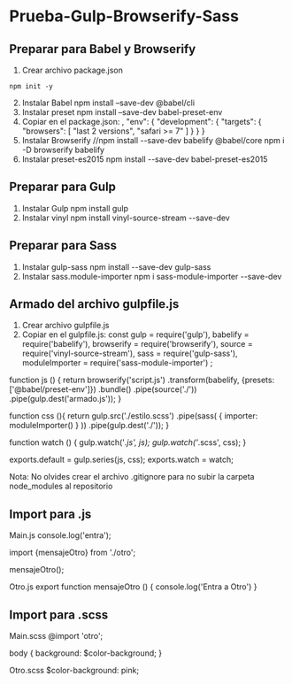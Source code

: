 # Prueba-Gulp-Browserify-Sass

## Preparar para Babel y Browserify 
1. Crear archivo package.json
```scriptshell
npm init -y
```
2. Instalar Babel
	npm install –save-dev @babel/cli
3. Instalar preset
	npm install –save-dev babel-preset-env
4. Copiar en el package.json:
,
  "env": {
    "development": {
      "targets": {
        "browsers": [
          "last 2 versions",
          "safari >= 7"
        ]
      }
    }
  }
5. Instalar Browserify
//npm install --save-dev babelify @babel/core
  npm i -D browserify babelify
6. Instalar preset-es2015
  npm install --save-dev babel-preset-es2015 

## Preparar para Gulp 
1. Instalar Gulp
  npm install gulp
2. Instalar vinyl
	npm install vinyl-source-stream --save-dev

## Preparar para Sass 
1. Instalar gulp-sass
  npm install --save-dev gulp-sass 
2. Instalar sass.module-importer
  npm i sass-module-importer --save-dev

## Armado del archivo gulpfile.js 
1. Crear archivo gulpfile.js
2. Copiar en el gulpfile.js:
const  gulp  = require('gulp'),
    babelify = require('babelify'),
    browserify = require('browserify'),
    source = require('vinyl-source-stream'),
    sass = require('gulp-sass'),
    moduleImporter = require('sass-module-importer')
; 

function js () {
    return browserify('script.js')
    .transform(babelify, {presets: ['@babel/preset-env']})
    .bundle()
    .pipe(source('./'))
    .pipe(gulp.dest('armado.js'));
}

function css (){
    return gulp.src('./estilo.scss')
    .pipe(sass( { importer: moduleImporter() } ))
    .pipe(gulp.dest('./'));
}

function watch () {
    gulp.watch('*.js', js); 
    gulp.watch('*.scss', css);
}

exports.default = gulp.series(js, css);
exports.watch = watch;									

Nota: No olvides crear el archivo .gitignore para no subir la carpeta node_modules al repositorio 

## Import para .js
Main.js
console.log('entra');

import {mensajeOtro} from './otro';

mensajeOtro();

Otro.js
export function mensajeOtro () {
    console.log('Entra a Otro') 
}

## Import para .scss 
Main.scss
@import 'otro';

body {
    background: $color-background;
}

Otro.scss
$color-background: pink;
